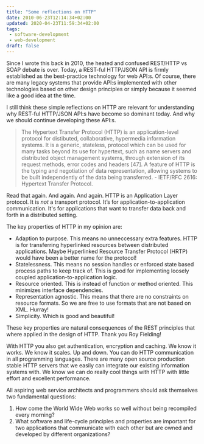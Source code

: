 ```yaml
---
title: "Some reflections on HTTP"
date: 2010-06-23T12:14:34+02:00
updated: 2020-04-23T11:59:34+02:00
tags:
 - software-development
 - web-development
draft: false
---
```


Since I wrote this back in 2010, the heated and confused REST/HTTP vs SOAP debate is over. Today, a REST-ful HTTP/JSON API is firmly established as the best-practice technology for web API:s. Of course, there are many legacy systems that provide API:s implemented with other technologies based on other design principles or simply because it seemed like a good idea at the time.

I still think these simple reflections on HTTP are relevant for understanding why REST-ful HTTP/JSON API:s have become so dominant today. And why we should continue developing these API:s.

> The Hypertext Transfer Protocol (HTTP) is an application-level protocol for distibuted, collaborative, hypermedia information systems. It is a generic, stateless, protocol which can be used for many tasks beyond its use for hypertext, such as name servers and distributed object management systems, through extension of its request methods, error codes and headers [47]. A feature of HTTP is the typing and negotiation of data representation, allowing systems to be built independently of the data being transferred. - IETF/RFC 2616: Hypertext Transfer Protocol.

Read that again. And again. And again. HTTP is an Application Layer protocol. It is _not_ a transport protocol. It’s for application-to-application communication. It's for applications that want to transfer data back and forth in a distributed setting.

The key properties of HTTP in my opinion are:

* Adaption to purpose. This means no unneccessary extra features. HTTP is for transferring hyperlinked resources between distributed applications. Maybe Hyperlinked Resource Transfer Protocol (HRTP) would have been a better name for the protocol!
* Statelessness. This means no session handles or enforced state based process paths to keep track of. This is good for implementing loosely coupled application-to-application logic.
* Resource oriented. This is instead of function or method oriented. This minimizes interface dependencies.
* Representation agnostic. This means that there are no constraints on resource formats. So we are free to use formats that are not based on XML. Hurray!
* Simplicity. Which is good and beautiful!

These key properties are natural consequences of the REST principles that where applied in the design of HTTP. Thank you Roy Fielding!

With HTTP you also get authentication, encryption and caching. We know it works. We know it scales. Up and down. You can do HTTP communication in all programming languages. There are many open source production stable HTTP servers that we easily can integrate our existing information systems with. We know we can do really cool things with HTTP with little effort and excellent performance.

All aspiring web service architects and programmers should ask themselves two fundamental questions:

1. How come the World Wide Web works so well without being recompiled every morning?
2. What software and life-cycle principles and properties are important for two applications that communicate with each other but are owned and developed by different organizations?
